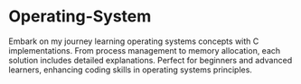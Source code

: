 # Operating-System
Embark on my journey learning operating systems concepts with C implementations. From process management to memory allocation, each solution includes detailed explanations. Perfect for beginners and advanced learners, enhancing coding skills in operating systems principles.
